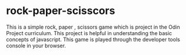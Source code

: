 # rock-paper-scisscors
This is a simple rock, paper , scissors game which is project in the Odin Project curriculum. This project is helpful in understanding the basic concepts of javascript. This game is played through the developer tools console in your browser.